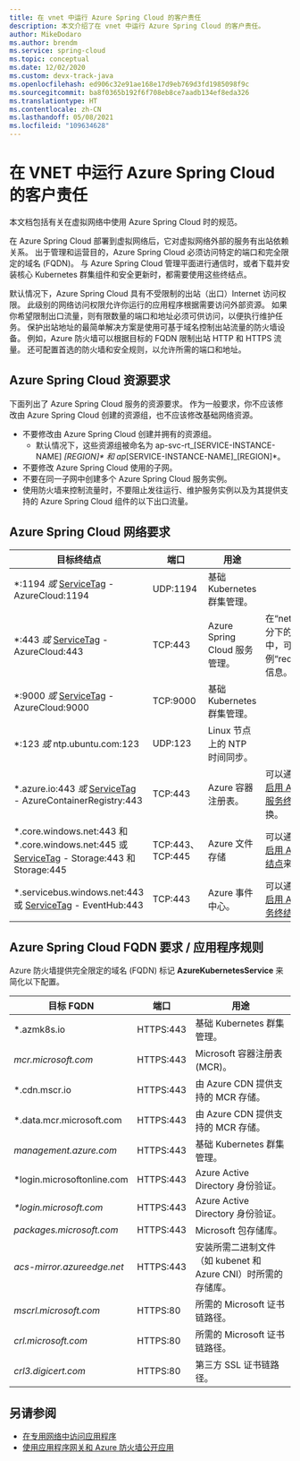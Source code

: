 ```yaml
---
title: 在 vnet 中运行 Azure Spring Cloud 的客户责任
description: 本文介绍了在 vnet 中运行 Azure Spring Cloud 的客户责任。
author: MikeDodaro
ms.author: brendm
ms.service: spring-cloud
ms.topic: conceptual
ms.date: 12/02/2020
ms.custom: devx-track-java
ms.openlocfilehash: ed906c32e91ae168e17d9eb769d3fd1985098f9c
ms.sourcegitcommit: ba8f0365b192f6f708eb8ce7aadb134ef8eda326
ms.translationtype: HT
ms.contentlocale: zh-CN
ms.lasthandoff: 05/08/2021
ms.locfileid: "109634628"
---
```

# <a name="customer-responsibilities-for-running-azure-spring-cloud-in-vnet"></a>在 VNET 中运行 Azure Spring Cloud 的客户责任
本文档包括有关在虚拟网络中使用 Azure Spring Cloud 时的规范。

在 Azure Spring Cloud 部署到虚拟网络后，它对虚拟网络外部的服务有出站依赖关系。 出于管理和运营目的，Azure Spring Cloud 必须访问特定的端口和完全限定的域名 (FQDN)。 与 Azure Spring Cloud 管理平面进行通信时，或者下载并安装核心 Kubernetes 群集组件和安全更新时，都需要使用这些终结点。

默认情况下，Azure Spring Cloud 具有不受限制的出站（出口）Internet 访问权限。 此级别的网络访问权限允许你运行的应用程序根据需要访问外部资源。 如果你希望限制出口流量，则有限数量的端口和地址必须可供访问，以便执行维护任务。 保护出站地址的最简单解决方案是使用可基于域名控制出站流量的防火墙设备。 例如，Azure 防火墙可以根据目标的 FQDN 限制出站 HTTP 和 HTTPS 流量。 还可配置首选的防火墙和安全规则，以允许所需的端口和地址。

## <a name="azure-spring-cloud-resource-requirements"></a>Azure Spring Cloud 资源要求 

下面列出了 Azure Spring Cloud 服务的资源要求。 作为一般要求，你不应该修改由 Azure Spring Cloud 创建的资源组，也不应该修改基础网络资源。
- 不要修改由 Azure Spring Cloud 创建并拥有的资源组。
  - 默认情况下，这些资源组被命名为 ap-svc-rt_[SERVICE-INSTANCE-NAME] _[REGION]* 和 ap_[SERVICE-INSTANCE-NAME]_[REGION]*。
- 不要修改 Azure Spring Cloud 使用的子网。
- 不要在同一子网中创建多个 Azure Spring Cloud 服务实例。
- 使用防火墙来控制流量时，不要阻止发往运行、维护服务实例以及为其提供支持的 Azure Spring Cloud 组件的以下出口流量。

## <a name="azure-spring-cloud-network-requirements"></a>Azure Spring Cloud 网络要求

  | 目标终结点 | 端口 | 用途 | 注意 |
  |------|------|------|------|
  | *:1194 *或* [ServiceTag](../virtual-network/service-tags-overview.md#available-service-tags) - AzureCloud:1194 | UDP:1194 | 基础 Kubernetes 群集管理。 | |
  | *:443 *或* [ServiceTag](../virtual-network/service-tags-overview.md#available-service-tags) - AzureCloud:443 | TCP:443 | Azure Spring Cloud 服务管理。 | 在“networkProfile”部分下的资源有效负载中，可以了解服务实例“requiredTraffics”的信息。 |
  | *:9000 *或* [ServiceTag](../virtual-network/service-tags-overview.md#available-service-tags) - AzureCloud:9000 | TCP:9000 | 基础 Kubernetes 群集管理。 |
  | *:123 *或* ntp.ubuntu.com:123 | UDP:123 | Linux 节点上的 NTP 时间同步。 | |
  | *.azure.io:443 *或* [ServiceTag](../virtual-network/service-tags-overview.md#available-service-tags) - AzureContainerRegistry:443 | TCP:443 | Azure 容器注册表。 | 可以通过[在虚拟网络中启用 Azure 容器注册表服务终结点](../virtual-network/virtual-network-service-endpoints-overview.md)来进行替换。 |
  | *.core.windows.net:443 和 *.core.windows.net:445 或 [ServiceTag](../virtual-network/service-tags-overview.md#available-service-tags) - Storage:443 和 Storage:445 | TCP:443、TCP:445 | Azure 文件存储 | 可以通过[在虚拟网络中启用 Azure 存储服务终结点](../virtual-network/virtual-network-service-endpoints-overview.md)来进行替换。 |
  | *.servicebus.windows.net:443 或 [ServiceTag](../virtual-network/service-tags-overview.md#available-service-tags) - EventHub:443 | TCP:443 | Azure 事件中心。 | 可以通过[在虚拟网络中启用 Azure 事件中心服务终结点](../virtual-network/virtual-network-service-endpoints-overview.md)来进行替换。 |
  

## <a name="azure-spring-cloud-fqdn-requirements--application-rules"></a>Azure Spring Cloud FQDN 要求 / 应用程序规则

Azure 防火墙提供完全限定的域名 (FQDN) 标记 **AzureKubernetesService** 来简化以下配置。

  | 目标 FQDN | 端口 | 用途 |
  |------|------|------|
  | *.azmk8s.io | HTTPS:443 | 基础 Kubernetes 群集管理。 |
  | <i>mcr.microsoft.com</i> | HTTPS:443 | Microsoft 容器注册表 (MCR)。 |
  | *.cdn.mscr.io | HTTPS:443 | 由 Azure CDN 提供支持的 MCR 存储。 |
  | *.data.mcr.microsoft.com | HTTPS:443 | 由 Azure CDN 提供支持的 MCR 存储。 |
  | <i>management.azure.com</i> | HTTPS:443 | 基础 Kubernetes 群集管理。 |
  | *login.microsoftonline.com<i></i> | HTTPS:443 | Azure Active Directory 身份验证。 |
  | <i>*login.microsoft.com</i> | HTTPS:443 | Azure Active Directory 身份验证。 |
  |<i>packages.microsoft.com</i>    | HTTPS:443 | Microsoft 包存储库。 |
  | <i>acs-mirror.azureedge.net</i> | HTTPS:443 | 安装所需二进制文件（如 kubenet 和 Azure CNI）时所需的存储库。 |
  | *mscrl.microsoft.com* | HTTPS:80 | 所需的 Microsoft 证书链路径。 |
  | *crl.microsoft.com* | HTTPS:80 | 所需的 Microsoft 证书链路径。 |
  | *crl3.digicert.com* | HTTPS:80 | 第三方 SSL 证书链路径。 |

## <a name="see-also"></a>另请参阅
* [在专用网络中访问应用程序](access-app-virtual-network.md)
* [使用应用程序网关和 Azure 防火墙公开应用](expose-apps-gateway-azure-firewall.md)
